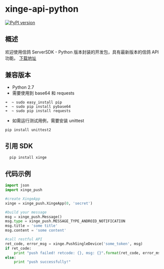 # xinge-api-python

[![PyPI version](https://badge.fury.io/py/xinge.svg)](https://badge.fury.io/py/xinge)

## 概述

欢迎使用信鸽 ServerSDK - Python 版本封装的开发包，具有最新版本的信鸽 API 功能。
[下载地址](http://xg.qq.com/xg/ctr_index/download)

## 兼容版本

- Python 2.7
- 需要使用到 base64 和 requests

```sbtshell
➜  ~ sudo easy_install pip
➜  ~ sudo pip install pybase64
➜  ~ sudo pip install requests
```

- 如需运行测试用例，需要安装 unittest

```sbtshell
pip install unittest2
```

## 引用 SDK

```shell
  pip install xinge
```

## 代码示例

```python
import json
import xinge_push

#create XingeApp
xinge = xinge_push.XingeApp(0, 'secret')

#build your message
msg = xinge_push.Message()
msg.type = xinge_push.MESSAGE_TYPE_ANDROID_NOTIFICATION
msg.title = 'some title'
msg.content = 'some content'

#call restful API
ret_code, error_msg = xinge.PushSingleDevice('some_token', msg)
if ret_code:
    print "push failed! retcode: {}, msg: {}".format(ret_code, error_msg)
else:
    print "push successfully!"

```
